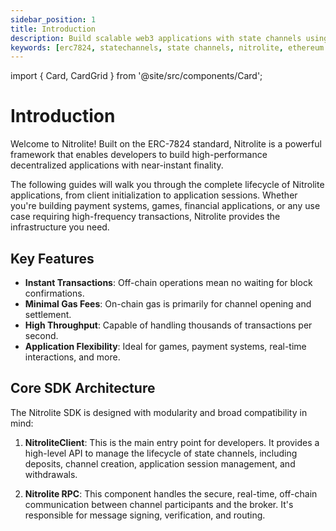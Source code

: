 ```yaml
---
sidebar_position: 1
title: Introduction
description: Build scalable web3 applications with state channels using Nitrolite.
keywords: [erc7824, statechannels, state channels, nitrolite, ethereum scaling, layer 2, off-chain, javascript, typescript, sdk]
---
```


import { Card, CardGrid } from '@site/src/components/Card';

# Introduction

Welcome to Nitrolite! Built on the ERC-7824 standard, Nitrolite is a powerful framework that enables developers to build high-performance decentralized applications with near-instant finality.

The following guides will walk you through the complete lifecycle of Nitrolite applications, from client initialization to application sessions. Whether you're building payment systems, games, financial applications, or any use case requiring high-frequency transactions, Nitrolite provides the infrastructure you need.

<CardGrid cols={2}>
  <Card 
    title="Quick Start"
    description="Set up your first Nitrolite application with step-by-step instructions."
    to="/quick_start"
  />
  <Card 
    title="Create a channel"
    description="Visit apps.yellow.com to create a channel from your account. Manage your apps, and channel settings."
    to="/quick_start/initializing_channel"
  />
  <Card 
    title="Connect to the ClearNode"
    description="Establish connection with ClearNode for reliable off-chain transaction processing and verification."
    to="/quick_start/connect_to_the_clearnode"
  />
  <Card 
    title="Channel Assets"
    description="Monitor and manage the assets and allocations within your active state channels."
    to="/quick_start/balances"
  />
  <Card 
    title="Create Application Session"
    description="Initialize a new application instance"
    to="/quick_start/application_session"
  />
  <Card 
    title="Close Application Session"
    description="Properly finalize an application session while preserving final state."
    to="/quick_start/close_session"
  />
</CardGrid>

## Key Features

- **Instant Transactions**: Off-chain operations mean no waiting for block confirmations.
- **Minimal Gas Fees**: On-chain gas is primarily for channel opening and settlement.
- **High Throughput**: Capable of handling thousands of transactions per second.
- **Application Flexibility**: Ideal for games, payment systems, real-time interactions, and more.

## Core SDK Architecture

The Nitrolite SDK is designed with modularity and broad compatibility in mind:

1. **NitroliteClient**: This is the main entry point for developers. It provides a high-level API to manage the lifecycle of state channels, including deposits, channel creation, application session management, and withdrawals.

2. **Nitrolite RPC**: This component handles the secure, real-time, off-chain communication between channel participants and the broker. It's responsible for message signing, verification, and routing.
